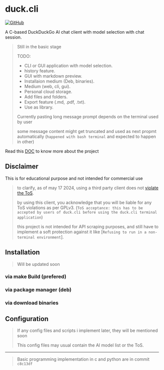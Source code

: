 # duck.cli

[![GitHub](https://img.shields.io/badge/GitHub-100000?style=for-the-badge&logo=github&logoColor=white)](https://github.com/Sanjay0302/duck.cli)

A C-based DuckDuckGo AI chat client with model selection with chat session.

> Still in the basic stage
>
> TODO:
>
> - CLI or GUI application with model selection.
> - history feature.
> - GUI with markdown preview.
> - Installaion medium (Deb, binaries).
> - Medium (web, cli, gui).
> - Personal cloud storage.
> - Add files and folders.
> - Export feature (.md, .pdf, .txt).
> - Use as library.
>
> Currently pasting long message prompt depends on the terminal used by user
>
> some message content might get truncated and used as next propmt automatically (`happened with bash terminal` and expected to happen in other)

Read this [DOC](/Docs/1.GET_POST_Headers.md) to know more about the project

## Disclaimer

This is for educational purpose and not intended for commercial use

> to clarify, as of may 17 2024, using a third party client does not [violate the ToS](https://duckduckgo.com/aichat/privacy-terms).
>
> by using this client, you acknowledge that you will be liable for any ToS violations as per GPLv3. (`ToS acceptance: this has to be accepted by users of duck.cli before using the duck.cli terminal application`)
>
> this project is not intended for API scraping purposes, and still have to implement a soft protection against it like [`Refusing to run in a non-terminal environment`].

## Installation

> Will be updated soon

### via make Build (prefered)

### via package manager (deb)

### via download binaries

## Configuration

> If any config files and scripts i implement later, they will be mentioned soon
>
> This config files may usual contain the AI model list or the ToS.

---

> Basic programming implementation in c and python are in commit `c8c13df`
